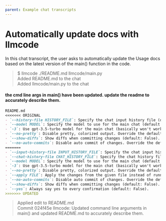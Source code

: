 ```yaml
---
parent: Example chat transcripts
---
```

# Automatically update docs with llmcode

In this chat transcript, the user asks to automatically update the Usage docs based on the latest version of the main() function in the code.

<div class="chat-transcript" markdown="1">

> $ llmcode ./README.md llmcode/main.py  
> Added README.md to the chat  
> Added llmcode/main.py to the chat  

#### the cmd line args in main() have been updated. update the readme to accurately describe them.  

```markdown
README.md
<<<<<<< ORIGINAL
- `--history-file HISTORY_FILE`: Specify the chat input history file (default: .llmcode.history). Override the default with the environment variable `LLMCODE_HISTORY_FILE`.
- `--model MODEL`: Specify the model to use for the main chat (default: gpt-4). Override the default with the environment variable `LLMCODE_MODEL`.
- `-3`: Use gpt-3.5-turbo model for the main chat (basically won't work). No environment variable override.
- `--no-pretty`: Disable pretty, colorized output. Override the default with the environment variable `LLMCODE_PRETTY` (default: 1 for enabled, 0 for disabled).
- `--show-diffs`: Show diffs when committing changes (default: False). Override the default with the environment variable `LLMCODE_SHOW_DIFFS` (default: 0 for False, 1 for True).
- `--no-auto-commits`: Disable auto commit of changes. Override the default with the environment variable `LLMCODE_AUTO_COMMITS` (default: 1 for enabled, 0 for disabled).
=======
- `--input-history-file INPUT_HISTORY_FILE`: Specify the chat input history file (default: .llmcode.input.history). Override the default with the environment variable `LLMCODE_INPUT_HISTORY_FILE`.
- `--chat-history-file CHAT_HISTORY_FILE`: Specify the chat history file (default: .llm.khulnasoft.com.history.md). Override the default with the environment variable `LLMCODE_HISTORY_FILE`.
- `--model MODEL`: Specify the model to use for the main chat (default: gpt-4). Override the default with the environment variable `LLMCODE_MODEL`.
- `-3`: Use gpt-3.5-turbo model for the main chat (basically won't work). No environment variable override.
- `--no-pretty`: Disable pretty, colorized output. Override the default with the environment variable `LLMCODE_PRETTY` (default: 1 for enabled, 0 for disabled).
- `--apply FILE`: Apply the changes from the given file instead of running the chat (debug).
- `--no-auto-commits`: Disable auto commit of changes. Override the default with the environment variable `LLMCODE_AUTO_COMMITS` (default: 1 for enabled, 0 for disabled).
- `--show-diffs`: Show diffs when committing changes (default: False). Override the default with the environment variable `LLMCODE_SHOW_DIFFS` (default: 0 for False, 1 for True).
- `--yes`: Always say yes to every confirmation (default: False).
>>>>>>> UPDATED
```

> Applied edit to README.md  
> Commit 024f45e llmcode: Updated command line arguments in main() and updated README.md to accurately describe them.  

</div>
